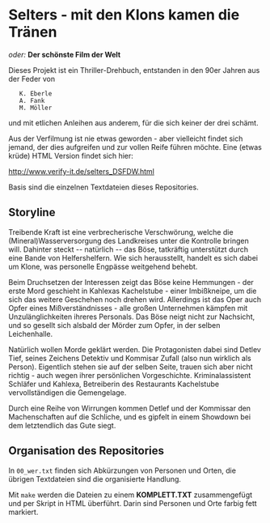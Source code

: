 # Selters - mit den Klons kamen die Tränen

*oder:* **Der schönste Film der Welt**

Dieses Projekt ist ein Thriller-Drehbuch, entstanden in den 90er Jahren 
aus der Feder von 
```
   K. Eberle
   A. Fank
   M. Möller
```
und mit etlichen Anleihen aus anderem, für die sich keiner der drei schämt.

Aus der Verfilmung ist nie etwas geworden - aber vielleicht findet sich
jemand, der dies aufgreifen und zur vollen Reife führen möchte.
Eine (etwas krüde) HTML Version findet sich hier:

http://www.verify-it.de/selters_DSFDW.html

Basis sind die einzelnen Textdateien dieses Repositories.

## Storyline

Treibende Kraft ist eine verbrecherische Verschwörung, welche die
(Mineral)Wasserversorgung des Landkreises unter die Kontrolle bringen will.
Dahinter steckt -- natürlich -- das Böse, tatkräftig unterstützt durch
eine Bande von Helfershelfern. Wie sich herausstellt, handelt es sich
dabei um Klone, was personelle Engpässe weitgehend behebt.

Beim Druchsetzen der Interessen zeigt das Böse keine Hemmungen - der
erste Mord geschieht in Kahlexas Kachelstube - einer Imbißkneipe, um
die sich das weitere Geschehen noch drehen wird. Allerdings ist das
Oper auch Opfer eines Mißverständnisses - alle großen Unternehmen 
kämpfen mit Unzulänglichkeiten ihreres Personals. Das Böse neigt 
nicht zur Nachsicht, und so gesellt sich alsbald der Mörder zum Opfer, in der
selben Leichenhalle. 

Natürlich wollen Morde geklärt werden.  Die Protagonisten dabei sind Detlev
Tief, seines Zeichens Detektiv und Kommisar Zufall (also nun wirklich als
Person). Eigentlich stehen sie auf der selben Seite, trauen sich aber nicht
richtig - auch wegen ihrer persönlichen Vorgeschichte. Kriminalassistent
Schläfer und Kahlexa, Betreiberin des Restaurants Kachelstube vervollständigen
die Gemengelage.

Durch eine Reihe von Wirrungen kommen Detlef und der Kommissar den
Machenschaften auf die Schliche, und es gipfelt in einem Showdown
bei dem letztendlich das Gute siegt.

## Organisation des Repositories

In `00_wer.txt` finden sich Abkürzungen von Personen und Orten, 
die übrigen Textdateien sind die organisierte Handlung.

Mit `make` werden die Dateien zu einem **KOMPLETT.TXT** zusammengefügt
und per Skript in HTML überführt.
Darin sind Personen und Orte farbig fett markiert.
